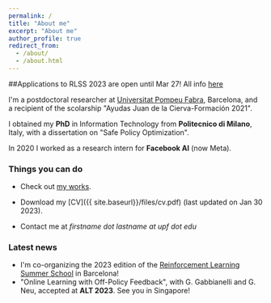 ```yaml
---
permalink: /
title: "About me"
excerpt: "About me"
author_profile: true
redirect_from: 
  - /about/
  - /about.html
---
```


##Applications to RLSS 2023 are open until Mar 27! All info [here](https://rlsummerschool.com/application/)

I'm a postdoctoral researcher at [Universitat Pompeu Fabra](https://www.upf.edu/web/ai-ml), Barcelona, and a recipient of the scolarship "Ayudas Juan de la Cierva-Formación 2021".

I obtained my **PhD** in Information Technology from **Politecnico di Milano**, Italy, with a dissertation on "Safe Policy Optimization".

In 2020 I worked as a research intern for **Facebook AI** (now Meta).

### Things you can do
* Check out [my works](https://scholar.google.it/citations?user=A2WxZlsAAAAJ).

* Download my [CV]({{ site.baseurl}}/files/cv.pdf) (last updated on Jan 30 2023).

* Contact me at *firstname dot lastname at upf dot edu*

### Latest news
* I'm co-organizing the 2023 edition of the [Reinforcement Learning Summer School](https://rlsummerschool.com/) in Barcelona!
* "Online Learning with Off-Policy Feedback", with G. Gabbianelli and G. Neu, accepted at **ALT 2023**. See you in Singapore!

